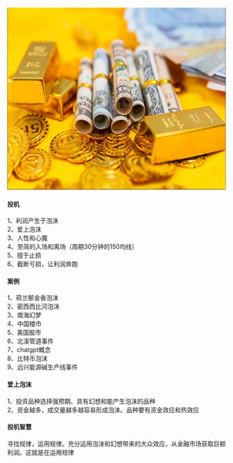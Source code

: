 <img src="images/gold.PNG" style="height:420px;width:100%;"></img>
<h4>投机</h4>
1、利润产生于泡沫  </br>
2、爱上泡沫 </br>
3、人性和心魔 </br>
4、至简的入场和离场（周期30分钟的150均线）</br>
5、擅于止损 </br>
6、截断亏损，让利润奔跑

<h4>案例</h4>
1、荷兰郁金香泡沫  </br>
2、密西西比河泡沫  </br>
3、南海幻梦  </br>
4、中国楼市  </br>
5、美国股市  </br>
6、北溪管道事件  </br>
7、chatgpt概念  </br>
8、比特币泡沫  </br>
9、远兴能源碱生产线事件  </br>

<h4>爱上泡沫</h4>
1、投资品种选择强预期、具有幻想和能产生泡沫的品种 </br>
2、资金越多，成交量越多越容易形成泡沫。品种要有资金效应和热效应  </br>


<h4>投机智慧</h4>
寻找规律，运用规律。充分运用泡沫和幻想带来的大众效应，从金融市场获取巨额利润。这就是在运用规律



